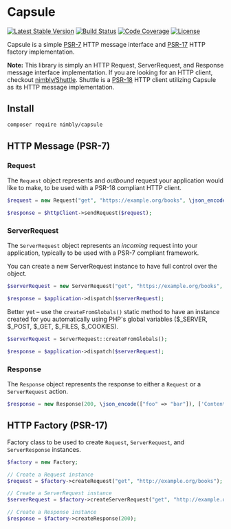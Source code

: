 # Capsule

[![Latest Stable Version](https://img.shields.io/packagist/v/nimbly/capsule.svg?style=flat-square)](https://packagist.org/packages/nimbly/capsule)
[![Build Status](https://img.shields.io/travis/nimbly/capsule.svg?style=flat-square)](https://travis-ci.org/nimbly/capsule)
[![Code Coverage](https://img.shields.io/coveralls/github/nimbly/Capsule.svg?style=flat-square)](https://coveralls.io/github/nimbly/Capsule)
[![License](https://img.shields.io/github/license/nimbly/capsule.svg?style=flat-square)](https://packagist.org/packages/nimbly/capsule)

Capsule is a simple [PSR-7](https://www.php-fig.org/psr/psr-7/) HTTP message interface and [PSR-17](https://www.php-fig.org/psr/psr-17) HTTP factory implementation.

**Note:** This library is simply an HTTP Request, ServerRequest, and Response message interface implementation. If you are looking for an HTTP client, checkout [nimbly/Shuttle](https://github.com/nimbly/shuttle). Shuttle is a [PSR-18](https://www.php-fig.org/psr/psr-18/) HTTP client utilizing Capsule as its HTTP message implementation.

## Install
```bash
composer require nimbly/capsule
```

## HTTP Message (PSR-7)

### Request

The ```Request``` object represents and *outbound* request your application would like to make, to be used with a PSR-18 compliant HTTP client.

```php
$request = new Request("get", "https://example.org/books", \json_encode(["foo" => "bar"]), ["Content-Type" => "application/json"]);

$response = $httpClient->sendRequest($request);
```

### ServerRequest

The ```ServerRequest``` object represents an *incoming* request into your application, typically to be used with a PSR-7 compliant framework.

You can create a new ServerRequest instance to have full control over the object.

```php
$serverRequest = new ServerRequest("get", "https://example.org/books", '{"foo": "bar"}', ["p" => 1], ["Content-Type" => "application/json"]);

$response = $application->dispatch($serverRequest);
```

Better yet &ndash; use the ```createFromGlobals()``` static method to have an instance created for you automatically using PHP's global variables ($_SERVER, $_POST, $_GET, $_FILES, $_COOKIES).

```php
$serverRequest = ServerRequest::createFromGlobals();

$response = $application->dispatch($serverRequest);
```

### Response

The ```Response``` object represents the response to either a ```Request``` or a ```ServerRequest``` action.

```php
$response = new Response(200, \json_encode(["foo" => "bar"]), ['Content-Type' => 'application/json']);
```

## HTTP Factory (PSR-17)

Factory class to be used to create ```Request```, ```ServerRequest```, and ```ServerResponse``` instances.

```php
$factory = new Factory;

// Create a Request instance
$request = $factory->createRequest("get", "http://example.org/books");

// Create a ServerRequest instance
$serverRequest = $factory->createServerRequest("get", "http://example.org/books", \array_merge($_SERVER, ['CustomParam1' => 'Custom Value']));

// Create a Response instance
$response = $factory->createResponse(200);
```